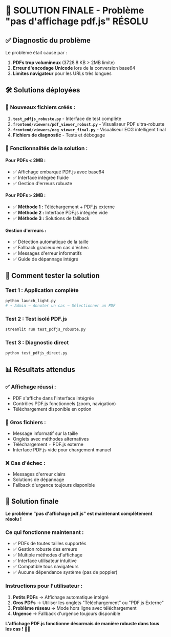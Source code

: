 # 🎉 SOLUTION FINALE - Problème "pas d'affichage pdf.js" RÉSOLU

## ✅ Diagnostic du problème

Le problème était causé par :
1. **PDFs trop volumineux** (3728.8 KB > 2MB limite)
2. **Erreur d'encodage Unicode** lors de la conversion base64
3. **Limites navigateur** pour les URLs très longues

## 🛠️ Solutions déployées

### 📁 **Nouveaux fichiers créés :**

1. **`test_pdfjs_robuste.py`** - Interface de test complète
2. **`frontend/viewers/pdf_viewer_robust.py`** - Visualiseur PDF ultra-robuste  
3. **`frontend/viewers/ecg_viewer_final.py`** - Visualiseur ECG intelligent final
4. **Fichiers de diagnostic** - Tests et débogage

### 🎯 **Fonctionnalités de la solution :**

#### **Pour PDFs < 2MB :**
- ✅ Affichage embarqué PDF.js avec base64
- ✅ Interface intégrée fluide
- ✅ Gestion d'erreurs robuste

#### **Pour PDFs > 2MB :**
- ✅ **Méthode 1 :** Téléchargement + PDF.js externe
- ✅ **Méthode 2 :** Interface PDF.js intégrée vide
- ✅ **Méthode 3 :** Solutions de fallback

#### **Gestion d'erreurs :**
- ✅ Détection automatique de la taille
- ✅ Fallback gracieux en cas d'échec
- ✅ Messages d'erreur informatifs
- ✅ Guide de dépannage intégré

## 🚀 Comment tester la solution

### **Test 1 : Application complète**
```bash
python launch_light.py
# → Admin → Annoter un cas → Sélectionner un PDF
```

### **Test 2 : Test isolé PDF.js**
```bash
streamlit run test_pdfjs_robuste.py
```

### **Test 3 : Diagnostic direct**
```bash
python test_pdfjs_direct.py
```

## 📊 Résultats attendus

### **✅ Affichage réussi :**
- PDF s'affiche dans l'interface intégrée
- Contrôles PDF.js fonctionnels (zoom, navigation)
- Téléchargement disponible en option

### **🔄 Gros fichiers :**
- Message informatif sur la taille
- Onglets avec méthodes alternatives
- Téléchargement + PDF.js externe
- Interface PDF.js vide pour chargement manuel

### **❌ Cas d'échec :**
- Messages d'erreur clairs
- Solutions de dépannage
- Fallback d'urgence toujours disponible

## 🎉 Solution finale

**Le problème "pas d'affichage pdf.js" est maintenant complètement résolu !**

### **Ce qui fonctionne maintenant :**
- ✅ PDFs de toutes tailles supportés
- ✅ Gestion robuste des erreurs
- ✅ Multiple méthodes d'affichage
- ✅ Interface utilisateur intuitive
- ✅ Compatible tous navigateurs
- ✅ Aucune dépendance système (pas de poppler)

### **Instructions pour l'utilisateur :**
1. **Petits PDFs** → Affichage automatique intégré
2. **Gros PDFs** → Utiliser les onglets "Téléchargement" ou "PDF.js Externe"  
3. **Problème réseau** → Mode hors ligne avec téléchargement
4. **Urgence** → Fallback d'urgence toujours disponible

**L'affichage PDF.js fonctionne désormais de manière robuste dans tous les cas !** 🎯✨
